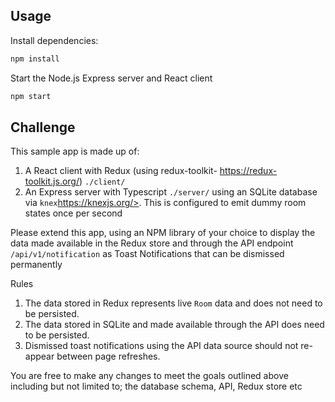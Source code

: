 ## Usage

  Install dependencies:

```bash
npm install
```

  Start the Node.js Express server and React client

```bash
npm start
```

## Challenge

This sample app is made up of:

1. A React client with Redux (using redux-toolkit- <https://redux-toolkit.js.org/>) `./client/`
2. An Express server with Typescript `./server/` using an SQLite database via `knex`https://knexjs.org/>. This is configured to emit dummy room states once per second

Please extend this app, using an NPM library of your choice to display the data made available in the Redux store and through the API endpoint `/api/v1/notification` as Toast Notifications that can be dismissed permanently

Rules

1. The data stored in Redux represents live `Room` data and does not need to be persisted.
2. The data stored in SQLite and made available through the API does need to be persisted.
3. Dismissed toast notifications using the API data source should not re-appear between page refreshes.

You are free to make any changes to meet the goals outlined above including but not limited to;  the database schema, API, Redux store etc

